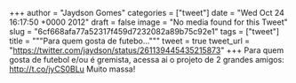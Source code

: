
+++
author = "Jaydson Gomes"
categories = ["tweet"]
date = "Wed Oct 24 16:17:50 +0000 2012"
draft = false
image = "No media found for this Tweet"
slug = "6cf668afa77a52317f459d7232082a89b75c92e1"
tags = ["tweet"]
title = """Para quem gosta de futebo..."""
tweet = true
tweet_url = "https://twitter.com/jaydson/status/261139445435215873"
+++
Para quem gosta de futebol e/ou é gremista, acessa ai o projeto de 2 grandes amigos: http://t.co/jyCS0BLu Muito massa!

